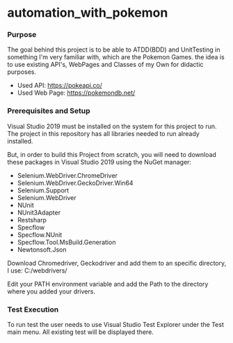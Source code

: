 # automation_with_pokemon

### Purpose ###

The goal behind this project is to be able to ATDD(BDD) and UnitTesting in something I'm very familiar with, which are the Pokemon Games. the idea is to use existing API's, WebPages and Classes of my Own for didactic purposes.

- Used API: https://pokeapi.co/
- Used Web Page: https://pokemondb.net/



### Prerequisites and Setup ###

Visual Studio 2019 must be installed on the system for this project to run. The project in this repository has all libraries needed to run already installed.

But, in order to build this Project from scratch, you will need to download these packages in Visual Studio 2019 using the NuGet manager:
- Selenium.WebDriver.ChromeDriver
- Selenium.WebDriver.GeckoDriver.Win64
- Selenium.Support
- Selenium.WebDriver
- NUnit
- NUnit3Adapter
- Restsharp
- Specflow
- Specflow.NUnit
- Specflow.Tool.MsBuild.Generation
- Newtonsoft.Json

Download Chromedriver, Geckodriver and add them to an specific directory, I use: C:/webdrivers/

Edit your PATH environment variable and add the Path to the directory where you added your drivers.

### Test Execution ###

To run test the user needs to use Visual Studio Test Explorer under the Test main menu. All existing test will be displayed there.


